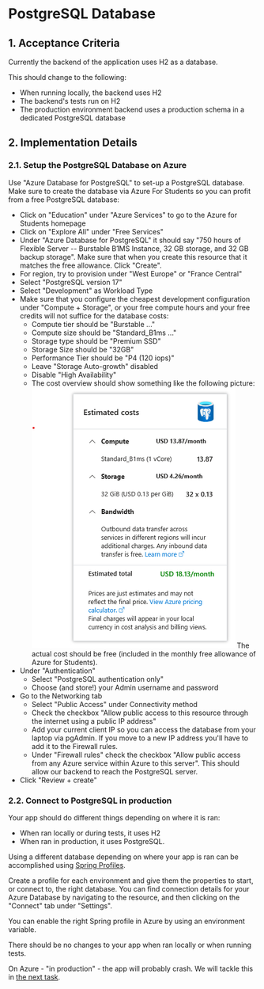 # PostgreSQL Database

## 1. Acceptance Criteria

Currently the backend of the application uses H2 as a database.

This should change to the following:

* When running locally, the backend uses H2
* The backend's tests run on H2
* The production environment backend uses a production schema in a dedicated PostgreSQL database

## 2. Implementation Details

### 2.1. Setup the PostgreSQL Database on Azure

Use "Azure Database for PostgreSQL" to set-up a PostgreSQL database. Make sure to create the database via Azure For Students so you can profit from a free PostgreSQL database:

* Click on "Education" under "Azure Services" to go to the Azure for Students homepage
* Click on "Explore All" under "Free Services"
* Under "Azure Database for PostgreSQL" it should say "750 hours of Flexible Server -- Burstable B1MS Instance, 32 GB storage, and 32 GB backup storage". Make sure that when you create this resource that it matches the free allowance. Click "Create".
* For region, try to provision under "West Europe" or "France Central"
* Select "PostgreSQL version 17"
* Select "Development" as Workload Type
* Make sure that you configure the cheapest development configuration under "Compute + Storage", or your free compute hours and your free credits will not suffice for the database costs:
  * Compute tier should be "Burstable ..."
  * Compute size should be "Standard_B1ms ..."
  * Storage type should be "Premium SSD"
  * Storage Size should be "32GB"
  * Performance Tier should be "P4 (120 iops)"
  * Leave "Storage Auto-growth" disabled
  * Disable "High Availability"
  * The cost overview should show something like the following picture:
    ![](./images/estimated_costs.png)
    The actual cost should be free (included in
    the monthly free allowance of Azure for Students).
* Under "Authentication"
  * Select "PostgreSQL authentication only"
  * Choose (and store!) your Admin username and password
* Go to the Networking tab
  * Select "Public Access" under Connectivity method
  * Check the checkbox "Allow public access to this resource through the internet using a public IP address"
  * Add your current client IP so you can access the database from your laptop via pgAdmin.
    If you move to a new IP address you'll have to add it to the Firewall rules.
  * Under "Firewall rules" check the checkbox "Allow public access from any Azure service within Azure to this server".
    This should allow our backend to reach the PostgreSQL server.
* Click "Review + create"

### 2.2. Connect to PostgreSQL in production

Your app should do different things depending on where it is ran:

* When ran locally or during tests, it uses H2
* When ran in production, it uses PostgreSQL.

Using a different database depending on where your app is ran can be accomplished using [Spring Profiles](./../../../reference/spring-profiles/1%20-%20spring-profiles.md).

Create a profile for each environment and give them the properties to start, or connect to, the right database. You can find connection details for your Azure Database by navigating to the resource, and then clicking on the "Connect" tab under "Settings".

You can enable the right Spring profile in Azure by using an environment variable. 

There should be no changes to your app when ran locally or when running tests.

On Azure - "in production" - the app will probably crash. We will tackle this in [the next task](./2-schema-management.md).
